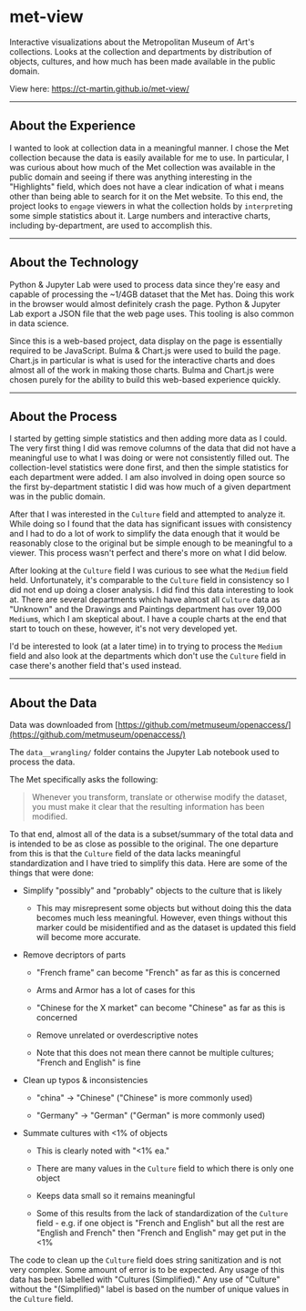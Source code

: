 # met-view

Interactive visualizations about the Metropolitan Museum of Art's collections. Looks at the collection and departments by distribution of objects, cultures, and how much has been made available in the public domain.

View here: https://ct-martin.github.io/met-view/

---

## About the Experience

I wanted to look at collection data in a meaningful manner. I chose the Met collection because the data is easily available for me to use. In particular, I was curious about how much of the Met collection was available in the public domain and seeing if there was anything interesting in the "Highlights" field, which does not have a clear indication of what i means other than being able to search for it on the Met website. To this end, the project looks to `engage` viewers in what the collection holds by `interpret`ing some simple statistics about it. Large numbers and interactive charts, including by-department, are used to accomplish this.

---

## About the Technology

Python & Jupyter Lab were used to process data since they're easy and capable of processing the ~1/4GB dataset that the Met has. Doing this work in the browser would almost definitely crash the page. Python & Jupyter Lab export a JSON file that the web page uses. This tooling is also common in data science.

Since this is a web-based project, data display on the page is essentially required to be JavaScript. Bulma & Chart.js were used to build the page. Chart.js in particular is what is used for the interactive charts and does almost all of the work in making those charts. Bulma and Chart.js were chosen purely for the ability to build this web-based experience quickly.

---

## About the Process

I started by getting simple statistics and then adding more data as I could. The very first thing I did was remove columns of the data that did not have a meaningful use to what I was doing or were not consistently filled out. The collection-level statistics were done first, and then the simple statistics for each department were added. I am also involved in doing open source so the first by-department statistic I did was how much of a given department was in the public domain.

After that I was interested in the `Culture` field and attempted to analyze it. While doing so I found that the data has significant issues with consistency and I had to do a lot of work to simplify the data enough that it would be reasonably close to the original but be simple enough to be meaningful to a viewer. This process wasn't perfect and there's more on what I did below.

After looking at the `Culture` field I was curious to see what the `Medium` field held. Unfortunately, it's comparable to the `Culture` field in consistency so I did not end up doing a closer analysis. I did find this data interesting to look at. There are several departments which have almost all `Culture` data as "Unknown" and the Drawings and Paintings department has over 19,000 `Medium`s, which I am skeptical about. I have a couple charts at the end that start to touch on these, however, it's not very developed yet.

I'd be interested to look (at a later time) in to trying to process the `Medium` field and also look at the departments which don't use the `Culture` field in case there's another field that's used instead.

---

## About the Data

Data was downloaded from [https://github.com/metmuseum/openaccess/](https://github.com/metmuseum/openaccess/)

The `data__wrangling/` folder contains the Jupyter Lab notebook used to process the data.

The Met specifically asks the following:

> Whenever you transform, translate or otherwise modify the dataset, you must make it clear that the resulting information has been modified.

To that end, almost all of the data is a subset/summary of the total data and is intended to be as close as possible to the original. The one departure from this is that the `Culture` field of the data lacks meaningful standardization and I have tried to simplify this data. Here are some of the things that were done:

* Simplify "possibly" and "probably" objects to the culture that is likely
  
  * This may misrepresent some objects but without doing this the data becomes much less meaningful. However, even things without this marker could be misidentified and as the dataset is updated this field will become more accurate.

* Remove decriptors of parts
  
  * "French frame" can become "French" as far as this is concerned
  
  * Arms and Armor has a lot of cases for this
  
  * "Chinese for the X market" can become "Chinese" as far as this is concerned
  
  * Remove unrelated or overdescriptive notes
  
  * Note that this does not mean there cannot be multiple cultures; "French and English" is fine

* Clean up typos & inconsistencies
  
  * "china" -> "Chinese" ("Chinese" is more commonly used)
  
  * "Germany" -> "German" ("German" is more commonly used)

* Summate cultures with <1% of objects
  
  * This is clearly noted with "<1% ea."
  
  * There are many values in the `Culture` field to which there is only one object
  
  * Keeps data small so it remains meaningful
  
  * Some of this results from the lack of standardization of the `Culture` field - e.g. if one object is "French and English" but all the rest are "English and French" then "French and English" may get put in the <1%

The code to clean up the `Culture` field does string sanitization and is not very complex. Some amount of error is to be expected. Any usage of this data has been labelled with "Cultures (Simplified)." Any use of "Culture" without the "(Simplified)" label is based on the number of unique values in the `Culture` field.
